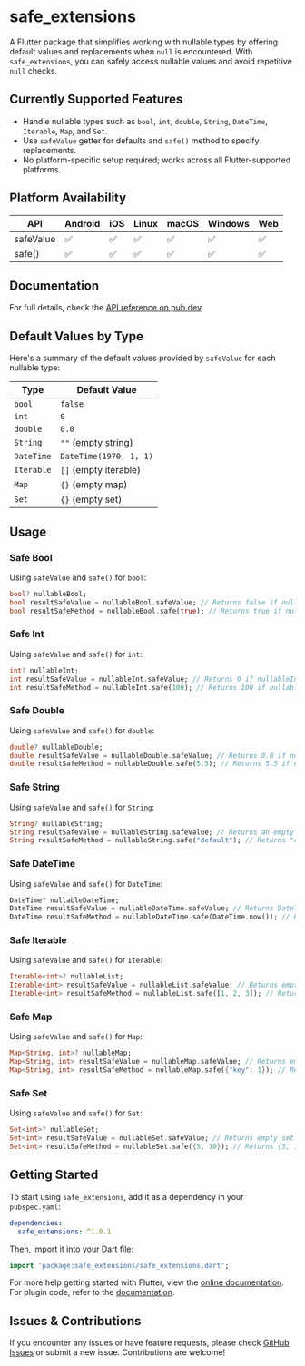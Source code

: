 # safe_extensions

A Flutter package that simplifies working with nullable types by offering default values and replacements when `null` is encountered. With `safe_extensions`, you can safely access nullable values and avoid repetitive `null` checks.

## Currently Supported Features

- Handle nullable types such as `bool`, `int`, `double`, `String`, `DateTime`, `Iterable`, `Map`, and `Set`.
- Use `safeValue` getter for defaults and `safe()` method to specify replacements.
- No platform-specific setup required; works across all Flutter-supported platforms.

## Platform Availability

| API        | Android | iOS | Linux | macOS | Windows | Web |
|------------|---------|-----|-------|-------|---------|-----|
| safeValue  | ✅      | ✅  | ✅    | ✅    | ✅      | ✅  |
| safe()     | ✅      | ✅  | ✅    | ✅    | ✅      | ✅  |

## Documentation

For full details, check the [API reference on pub.dev](https://pub.dev/documentation/safe_extensions/latest/).

## Default Values by Type

Here's a summary of the default values provided by `safeValue` for each nullable type:

| Type          | Default Value         |
|---------------|-----------------------|
| `bool`        | `false`               |
| `int`         | `0`                   |
| `double`      | `0.0`                 |
| `String`      | `""` (empty string)   |
| `DateTime`    | `DateTime(1970, 1, 1)`|
| `Iterable`    | `[]` (empty iterable) |
| `Map`         | `{}` (empty map)      |
| `Set`         | `{}` (empty set)      |

## Usage

### Safe Bool
Using `safeValue` and `safe()` for `bool`:

```dart
bool? nullableBool;
bool resultSafeValue = nullableBool.safeValue; // Returns false if nullableBool is null
bool resultSafeMethod = nullableBool.safe(true); // Returns true if nullableBool is null
```

### Safe Int
Using `safeValue` and `safe()` for `int`:

```dart
int? nullableInt;
int resultSafeValue = nullableInt.safeValue; // Returns 0 if nullableInt is null
int resultSafeMethod = nullableInt.safe(100); // Returns 100 if nullableInt is null
```

### Safe Double
Using `safeValue` and `safe()` for `double`:

```dart
double? nullableDouble;
double resultSafeValue = nullableDouble.safeValue; // Returns 0.0 if nullableDouble is null
double resultSafeMethod = nullableDouble.safe(5.5); // Returns 5.5 if nullableDouble is null
```

### Safe String
Using `safeValue` and `safe()` for `String`:

```dart
String? nullableString;
String resultSafeValue = nullableString.safeValue; // Returns an empty string if nullableString is null
String resultSafeMethod = nullableString.safe("default"); // Returns "default" if nullableString is null
```

### Safe DateTime
Using `safeValue` and `safe()` for `DateTime`:

```dart
DateTime? nullableDateTime;
DateTime resultSafeValue = nullableDateTime.safeValue; // Returns DateTime(1970, 1, 1) if nullableDateTime is null
DateTime resultSafeMethod = nullableDateTime.safe(DateTime.now()); // Returns current date if nullableDateTime is null
```

### Safe Iterable
Using `safeValue` and `safe()` for `Iterable`:

```dart
Iterable<int>? nullableList;
Iterable<int> resultSafeValue = nullableList.safeValue; // Returns empty list if nullableList is null
Iterable<int> resultSafeMethod = nullableList.safe([1, 2, 3]); // Returns [1, 2, 3] if nullableList is null
```

### Safe Map
Using `safeValue` and `safe()` for `Map`:

```dart
Map<String, int>? nullableMap;
Map<String, int> resultSafeValue = nullableMap.safeValue; // Returns empty map if nullableMap is null
Map<String, int> resultSafeMethod = nullableMap.safe({"key": 1}); // Returns {"key": 1} if nullableMap is null
```

### Safe Set
Using `safeValue` and `safe()` for `Set`:

```dart
Set<int>? nullableSet;
Set<int> resultSafeValue = nullableSet.safeValue; // Returns empty set if nullableSet is null
Set<int> resultSafeMethod = nullableSet.safe({5, 10}); // Returns {5, 10} if nullableSet is null
```

## Getting Started

To start using `safe_extensions`, add it as a dependency in your `pubspec.yaml`:

```yaml
dependencies:
  safe_extensions: ^1.0.1
```

Then, import it into your Dart file:

```dart
import 'package:safe_extensions/safe_extensions.dart';
```

For more help getting started with Flutter, view the [online documentation](https://flutter.io/). For plugin code, refer to the [documentation](https://flutter.io/platform-plugins/#edit-code).

## Issues & Contributions

If you encounter any issues or have feature requests, please check [GitHub Issues](https://github.com/username/safe_extensions/issues) or submit a new issue. Contributions are welcome!

